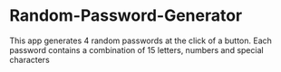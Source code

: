 # Random-Password-Generator

This app generates 4 random passwords at the click of a button. Each password contains a combination of 15 letters, numbers and special characters
